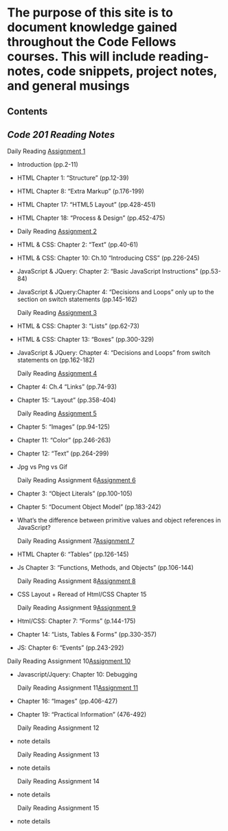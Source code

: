 
<!--layout: page
title: "Reading Notes"
permalink: /reading-notes/
-->

# The purpose of this site is to document knowledge gained throughout the Code Fellows courses. This will include reading-notes, code snippets, project notes, and general musings

## Contents
  
## ***Code 201 Reading Notes***
  
  Daily Reading [Assignment 1](reading-notes/class-01.md)
  
* Introduction (pp.2-11)
* HTML Chapter 1: “Structure” (pp.12-39)
* HTML Chapter 8: “Extra Markup” (p.176-199)
* HTML Chapter 17: “HTML5 Layout” (pp.428-451)
* HTML Chapter 18: “Process & Design” (pp.452-475)
  
* Daily Reading [Assignment 2](reading-notes/class-02.md)
  
* HTML & CSS: Chapter 2: “Text” (pp.40-61)
* HTML & CSS: Chapter 10: Ch.10 “Introducing CSS” (pp.226-245)
* JavaScript & JQuery: Chapter 2: “Basic JavaScript Instructions” (pp.53-84)
* JavaScript & JQuery:Chapter 4: “Decisions and Loops” only up to the section on switch statements (pp.145-162)

   Daily Reading [Assignment 3](reading-notes/class-03.md)
  
* HTML & CSS: Chapter 3: “Lists” (pp.62-73)
* HTML & CSS: Chapter 13: “Boxes” (pp.300-329)
* JavaScript & JQuery: Chapter 4: “Decisions and Loops” from switch statements on (pp.162-182)

    Daily Reading [Assignment 4](reading-notes/class-04.md)

* Chapter 4: Ch.4 “Links” (pp.74-93)
* Chapter 15: “Layout” (pp.358-404)

   Daily Reading [Assignment 5](reading-notes/class-05.md)

* Chapter 5: “Images” (pp.94-125)
* Chapter 11: “Color” (pp.246-263)
* Chapter 12: “Text” (pp.264-299)
* Jpg vs Png vs Gif

   Daily Reading Assignment 6[Assignment 6](reading-notes/class-06.md)

* Chapter 3: “Object Literals” (pp.100-105)
* Chapter 5: “Document Object Model” (pp.183-242)
* What’s the difference between primitive values and object references in JavaScript?

   Daily Reading Assignment 7[Assignment 7](reading-notes/class-07.md)

* HTML Chapter 6: “Tables” (pp.126-145)
* Js Chapter 3: “Functions, Methods, and Objects” (pp.106-144)

   Daily Reading Assignment 8[Assignment 8](reading-notes/class-08.md)

* CSS Layout + Reread of Html/CSS Chapter 15

   Daily Reading Assignment 9[Assignment 9](reading-notes/class-09.md)

* Html/CSS: Chapter 7: “Forms” (p.144-175)
* Chapter 14: “Lists, Tables & Forms” (pp.330-357)
* JS: Chapter 6: “Events” (pp.243-292)

 Daily Reading Assignment 10[Assignment 10](reading-notes/class-10.md)

* Javascript/Jquery: Chapter 10: Debugging

   Daily Reading Assignment 11[Assignment 11](reading-notes/class-10.md)

* Chapter 16: “Images” (pp.406-427)
* Chapter 19: “Practical Information” (476-492)

   Daily Reading Assignment 12

* note details

   Daily Reading Assignment 13

* note details

   Daily Reading Assignment 14

* note details

   Daily Reading Assignment 15

* note details
